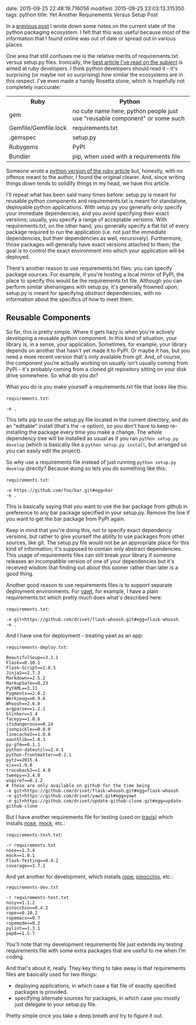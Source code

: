 date: 2015-09-25 22:48:19.716056
modified: 2015-09-25 23:03:13.315350
tags: python
title: Yet Another Requirements Versus Setup Post

In a [previous post][1] I wrote down some notes on the current state of the
python packaging ecosystem.  I felt that this was useful because most of the
information that I found online was out of date or spread out in various
places.

One area that still confuses me is the relative merits of requirements.txt
versus setup.py files.  Ironically, the
[best article I've read on the subject][2] is aimed at ruby developers.  I
think python developers should read it - it's surprising (or maybe not so
surprising) how similar the ecosystems are in this respect.  I've even made
a handy Rosetta stone, which is hopefully not completely inaccurate:

<table>
<tr><th>Ruby</th><th>Python</th></tr>
<tr><td>gem</td><td>no cute name here; python people just use "reusable component" or some such</td></tr>
<tr><td>Gemfile/Gemfile.lock</td><td>requirements.txt</td></tr>
<tr><td>.gemspec</td><td>setup.py</td></tr>
<tr><td>Rubygems</td><td>PyPI</td></tr>
<tr><td>Bundler</td><td>pip, when used with a requirements file</td></tr>
</table>

Someone wrote a [python version of the ruby article][3] but, honestly, with
no offence meant to the author, I found the original clearer.  And, since
writing things down tends to solidify things in my head, we have this
article.

I'll repeat what has been said many times before: setup.py is meant for
reusable python components and requirements.txt is meant for standalone,
deployable python applications.  With setup.py you generally only specify
your immediate dependencies, and you avoid specifying their exact versions;
usually, you specify a range of acceptable versions.  With requirements.txt,
on the other hand, you generally specify a flat list of every package
required to run the application (i.e. not just the immediate dependencies,
but their dependencies as well, recursively).  Furthermore, those packages
will generally have exact versions attached to them; the goal is to control
the exact environment into which your application will be deployed.

There's another reason to use requirements.txt files: you can specify
package sources.  For example, if you're hosting a local mirror of PyPI, the
place to specify this would be the requirements.txt file.  Although you can
perform similar shenanigans with setup.py, it's generally frowned upon;
setup.py is meant for specifying *abstract* dependencies, with no
information about the specifics of how to meet them.

## Reusable Components

So far, this is pretty simple.  Where it gets hazy is when you're actively
developing a reusable python component.  In this kind of situation, your
library is, in a sense, your application.  Sometimes, for example, your
library depends on another that hasn't yet made it to PyPI.  Or maybe it
has, but you need a more recent version that's only available from git.
And, of course, the component you're actually working on usually isn't
usually coming from PyPI - it's probably coming from a cloned git repository
sitting on your disk drive somewhere.  So what do you do?

What you do is you make yourself a requirements.txt file that looks like
this:

`requirements.txt`:

    -e .

This tells pip to use the setup.py file located in the current directory,
and do an "editable" install (that's the -e option), so you don't have to
keep re-installing the package every time you make a change.  The whole
dependency tree will be installed as usual as if you ran `python setup.py
develop` (which is basically like a `python setup.py install`, but arranged
so you can easily edit the project).

So why use a requirements file instead of just running `python setup.py
develop` directly?  Because doing so lets you do something like this:

`requirements.txt`:

    -e https://github.com/foo/bar.git#egg=bar
    -e .

This is basically saying that you want to use the bar package from github in
preference to any bar package specified in your setup.py.  Remove the line
if you want to get the bar package from PyPI again.

Keep in mind that you're doing this, not to specify exact dependency
versions, but rather to give yourself the ability to use packages from other
sources, like git.  The setup.py file would not be an appropriate place for
this kind of information; it's supposed to contain only abstract
dependencies.  This usage of requirements files can still break your library
if someone releases an incompatible version of one of your dependencies but
it's received wisdom that finding out about this sooner rather than later is
a good thing.

Another good reason to use requirements files is to support separate
deployment environments.  For [yawt][8], for example, I have a plain
requirements.txt which pretty much does what's described here:

`requirements.txt`:

    -e git+https://github.com/drivet/flask-whoosh.git#egg=flask-whoosh
    -e .

And I have one for deployment - treating yawt as an app:

`requirements-deploy.txt`:

    BeautifulSoup==3.2.1
    Flask==0.10.1
    Flask-Script==2.0.5
    Jinja2==2.7.3
    Markdown==2.5.2
    MarkupSafe==0.23
    PyYAML==3.11
    Pygments==2.0.2
    Werkzeug==0.9.6
    Whoosh==2.6.0
    argparse==1.2.1
    blinker==1.4
    facepy==1.0.6
    itsdangerous==0.24
    jsonpickle==0.8.0
    linecache2==1.0.0
    oauthlib==1.0.3
    py-gfm==0.1.1
    python-dateutil==2.4.1
    python-frontmatter==0.2.1
    pytz==2015.4
    six==1.9.0
    traceback2==1.4.0
    tweepy==3.4.0
    wsgiref==0.1.2
    # these are only available on github for the time being
    -e git+https://github.com/drivet/flask-whoosh.git#egg=flask-whoosh
    -e git+https://github.com/drivet/yawt.git#egg=yawt
    -e git+https://github.com/drivet/update-github-clone.git#egg=update-github-clone

But I have another requirements file for testing (used on [travis][9]) which
installs [nose][4], [mock][5], etc.:

`requirements-test.txt`:

    -r requirements.txt
    nose==1.3.4
    mock==1.0.1
    Flask-Testing==0.4.2
    coverage==3.7.1

And yet another for development, which installs [rope][6], [pinocchio][7],
etc.:

`requirements-dev.txt`

    -r requirements-test.txt
    nosy==1.1.2
    pinocchio==0.4.2
    rope==0.10.2
    ropemacs==0.7
    ropemode==0.2
    pylint==1.3.1
    pep8==1.5.7

You'll note that my development requirements file just extends my testing
requirements file with some extra packages that are useful to me when I'm
coding.

And that's about it, really.  They key thing to take away is that
requirements files are basically used for two things:

 * deploying applications, in which case a flat file of exactly specified
   packages is provided.
 * specifying alternate sources for packages, in which case you mostly just
   delegate to your setup.py file.

Pretty simple once you take a deep breath and try to figure it out.


[1]: /blog/2015/01/15/python-packaging
[2]: http://yehudakatz.com/2010/12/16/clarifying-the-roles-of-the-gemspec-and-gemfile/
[3]: https://caremad.io/2013/07/setup-vs-requirement/
[4]: https://nose.readthedocs.org/en/latest/
[5]: https://github.com/testing-cabal/mock
[6]: https://github.com/python-rope/rope
[7]: https://github.com/mkwiatkowski/pinocchio
[8]: https://github.com/drivet/yawt
[9]: https://travis-ci.org/